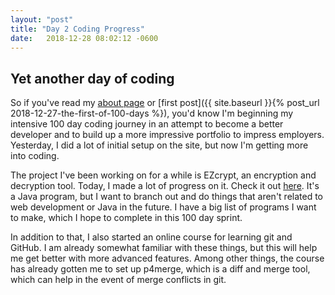 ```yaml
---
layout: "post"
title: "Day 2 Coding Progress"
date:   2018-12-28 08:02:12 -0600
---
```


## Yet another day of coding

So if you've read my [about page](/about/) or [first post]({{ site.baseurl }}{% post_url 2018-12-27-the-first-of-100-days %}), you'd know I'm beginning my intensive 100 day coding journey in an attempt to become a better developer and to build up a more impressive portfolio to impress employers. Yesterday, I did a lot of initial setup on the site, but now I'm getting more into coding.

The project I've been working on for a while is EZcrypt, an encryption and decryption tool. Today, I made a lot of progress on it. Check it out [here](https://github.com/0x416c616e/ezcrypt). It's a Java program, but I want to branch out and do things that aren't related to web development or Java in the future. I have a big list of programs I want to make, which I hope to complete in this 100 day sprint.

In addition to that, I also started an online course for learning git and GitHub. I am already somewhat familiar with these things, but this will help me get better with more advanced features. Among other things, the course has already gotten me to set up p4merge, which is a diff and merge tool, which can help in the event of merge conflicts in git. 
